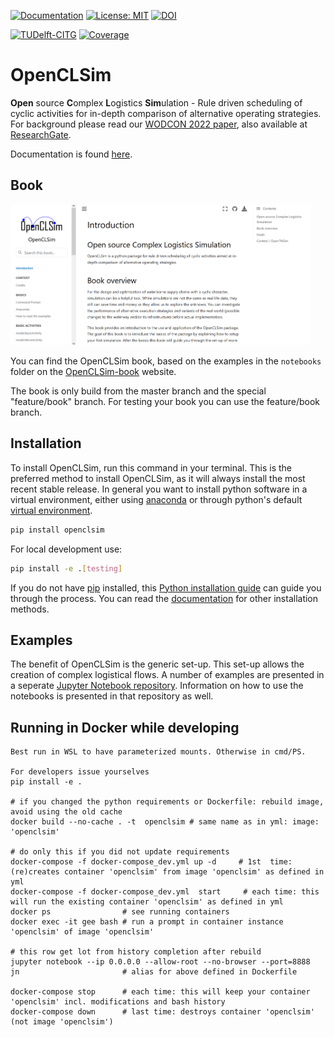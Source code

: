 [![Documentation](https://img.shields.io/badge/sphinx-documentation-informational.svg)](https://openclsim.readthedocs.io)
[![License: MIT](https://img.shields.io/badge/License-MIT-informational.svg)](https://github.com/TUDelft-CITG/OpenCLSim/blob/master/LICENSE.txt)
[![DOI](https://zenodo.org/badge/DOI/10.5281/zenodo.3730615.svg)](https://doi.org/10.5281/zenodo.3730615)

[![TUDelft-CITG](https://circleci.com/gh/TUDelft-CITG/OpenCLSim.svg?style=shield&circle-token=67039e627635ec2df77bd71187281502e07d9d9d)](https://circleci.com/gh/TUDelft-CITG/OpenCLSim)
[![Coverage](https://artifact-getter.herokuapp.com/get_coverage_badge?circle_url=https://circleci.com/gh/TUDelft-CITG/OpenCLSim&circle_token=71a2d04271d4f8ae4a10c09785e69eeed8d9e93f=str)](https://artifact-getter.herokuapp.com/get_coverage_report?circle_url=https://circleci.com/gh/TUDelft-CITG/OpenCLSim&circle_token=71a2d04271d4f8ae4a10c09785e69eeed8d9e93f)

# OpenCLSim

**Open** source **C**omplex **L**ogistics **Sim**ulation - Rule driven scheduling of cyclic activities for in-depth comparison of alternative operating strategies. For background please read our [WODCON 2022 paper](https://www.dredging.org/resources/ceda-publications-online/conference-proceedings/abstract/1126), also available at [ResearchGate](https://www.researchgate.net/publication/360852095_OpenCLSim_Discrete_Event_Dredging_Fleet_Simulation_to_Optimise_Project_Costs).

Documentation is found [here](https://openclsim.readthedocs.io).

## Book

<a href="https://delightful-cliff-0e49c3503-137.westeurope.1.azurestaticapps.net"><img src="docs/_static/book.png" style="max-width: 50vw;"></a>

You can find the OpenCLSim book, based on the examples in the `notebooks` folder on the [OpenCLSim-book](https://delightful-cliff-0e49c3503-137.westeurope.1.azurestaticapps.net/Intro_draft.html) website.

The book is only build from the master branch and the special "feature/book" branch. For testing your book you can use the feature/book branch.

## Installation

To install OpenCLSim, run this command in your terminal. This is the preferred method to install OpenCLSim, as it will always install the most recent stable release. In general you want to install python software in a virtual environment, either using [anaconda](https://docs.anaconda.com/anaconda/install/) or through python's default [virtual environment](https://docs.python.org/3/tutorial/venv.html).

``` bash
pip install openclsim
```

For local development use:

``` bash
pip install -e .[testing]
```

If you do not have [pip](https://pip.pypa.io) installed, this [Python installation guide](http://docs.python-guide.org/en/latest/starting/installation/) can guide you through the process. You can read the [documentation](https://openclsim.readthedocs.io/en/latest/installation.html) for other installation methods.

## Examples

The benefit of OpenCLSim is the generic set-up. This set-up allows the creation of complex logistical flows. A number of examples are presented in a seperate [Jupyter Notebook repository](https://github.com/TUDelft-CITG/OpenCLSim-Notebooks). Information on how to use the notebooks is presented in that repository as well.

## Running in Docker while developing

	Best run in WSL to have parameterized mounts. Otherwise in cmd/PS.
	
	For developers issue yourselves
	pip install -e .

	# if you changed the python requirements or Dockerfile: rebuild image, avoid using the old cache
	docker build --no-cache . -t  openclsim # same name as in yml: image: 'openclsim'
	
	# do only this if you did not update requirements
    docker-compose -f docker-compose_dev.yml up -d     # 1st  time: (re)creates container 'openclsim' from image 'openclsim' as defined in yml
    docker-compose -f docker-compose_dev.yml  start     # each time: this will run the existing container 'openclsim' as defined in yml
    docker ps                # see running containers
    docker exec -it gee bash # run a prompt in container instance 'openclsim' of image 'openclsim'
	
	# this row get lot from history completion after rebuild
    jupyter notebook --ip 0.0.0.0 --allow-root --no-browser --port=8888
	jn                       # alias for above defined in Dockerfile
	
    docker-compose stop      # each time: this will keep your container 'openclsim' incl. modifications and bash history
    docker-compose down      # last time: destroys container 'openclsim' (not image 'openclsim')
